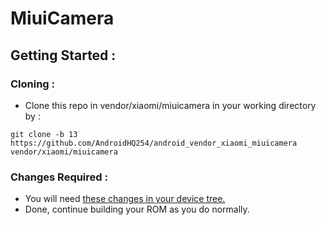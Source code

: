 # MiuiCamera
## Getting Started :
### Cloning :
- Clone this repo in vendor/xiaomi/miuicamera in your working directory by :
```
git clone -b 13 https://github.com/AndroidHQ254/android_vendor_xiaomi_miuicamera vendor/xiaomi/miuicamera
```
### Changes Required :
- You will need [these changes in your device tree.](https://github.com/ArrowOS-Devices/android_device_xiaomi_sm6250-common/commit/1416d5ca4813cdd87e7783201ef1d2ed961238da)
- Done, continue building your ROM as you do normally.

